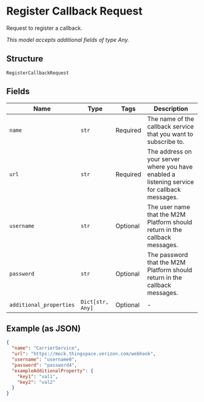 
# Register Callback Request

Request to register a callback.

*This model accepts additional fields of type Any.*

## Structure

`RegisterCallbackRequest`

## Fields

| Name | Type | Tags | Description |
|  --- | --- | --- | --- |
| `name` | `str` | Required | The name of the callback service that you want to subscribe to. |
| `url` | `str` | Required | The address on your server where you have enabled a listening service for callback messages. |
| `username` | `str` | Optional | The user name that the M2M Platform should return in the callback messages. |
| `password` | `str` | Optional | The password that the M2M Platform should return in the callback messages. |
| `additional_properties` | `Dict[str, Any]` | Optional | - |

## Example (as JSON)

```json
{
  "name": "CarrierService",
  "url": "https://mock.thingspace.verizon.com/webhook",
  "username": "username0",
  "password": "password4",
  "exampleAdditionalProperty": {
    "key1": "val1",
    "key2": "val2"
  }
}
```


